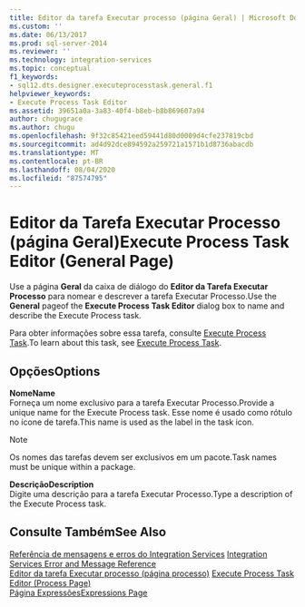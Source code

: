 ```yaml
---
title: Editor da tarefa Executar processo (página Geral) | Microsoft Docs
ms.custom: ''
ms.date: 06/13/2017
ms.prod: sql-server-2014
ms.reviewer: ''
ms.technology: integration-services
ms.topic: conceptual
f1_keywords:
- sql12.dts.designer.executeprocesstask.general.f1
helpviewer_keywords:
- Execute Process Task Editor
ms.assetid: 39651a0a-3a83-40f4-b8eb-b8b869607a94
author: chugugrace
ms.author: chugu
ms.openlocfilehash: 9f32c85421eed59441d80d0009d4cfe237819cbd
ms.sourcegitcommit: ad4d92dce894592a259721a1571b1d8736abacdb
ms.translationtype: MT
ms.contentlocale: pt-BR
ms.lasthandoff: 08/04/2020
ms.locfileid: "87574795"
---
```

# <a name="execute-process-task-editor-general-page"></a><span data-ttu-id="548c7-102">Editor da Tarefa Executar Processo (página Geral)</span><span class="sxs-lookup"><span data-stu-id="548c7-102">Execute Process Task Editor (General Page)</span></span>
  <span data-ttu-id="548c7-103">Use a página **Geral** da caixa de diálogo do **Editor da Tarefa Executar Processo** para nomear e descrever a tarefa Executar Processo.</span><span class="sxs-lookup"><span data-stu-id="548c7-103">Use the **General** pageof the **Execute Process Task Editor** dialog box to name and describe the Execute Process task.</span></span>  
  
 <span data-ttu-id="548c7-104">Para obter informações sobre essa tarefa, consulte [Execute Process Task](control-flow/execute-process-task.md).</span><span class="sxs-lookup"><span data-stu-id="548c7-104">To learn about this task, see [Execute Process Task](control-flow/execute-process-task.md).</span></span>  
  
## <a name="options"></a><span data-ttu-id="548c7-105">Opções</span><span class="sxs-lookup"><span data-stu-id="548c7-105">Options</span></span>  
 <span data-ttu-id="548c7-106">**Nome**</span><span class="sxs-lookup"><span data-stu-id="548c7-106">**Name**</span></span>  
 <span data-ttu-id="548c7-107">Forneça um nome exclusivo para a tarefa Executar Processo.</span><span class="sxs-lookup"><span data-stu-id="548c7-107">Provide a unique name for the Execute Process task.</span></span> <span data-ttu-id="548c7-108">Esse nome é usado como rótulo no ícone de tarefa.</span><span class="sxs-lookup"><span data-stu-id="548c7-108">This name is used as the label in the task icon.</span></span>  
  
> [!NOTE]  
>  <span data-ttu-id="548c7-109">Os nomes das tarefas devem ser exclusivos em um pacote.</span><span class="sxs-lookup"><span data-stu-id="548c7-109">Task names must be unique within a package.</span></span>  
  
 <span data-ttu-id="548c7-110">**Descrição**</span><span class="sxs-lookup"><span data-stu-id="548c7-110">**Description**</span></span>  
 <span data-ttu-id="548c7-111">Digite uma descrição para a tarefa Executar Processo.</span><span class="sxs-lookup"><span data-stu-id="548c7-111">Type a description of the Execute Process task.</span></span>  
  
## <a name="see-also"></a><span data-ttu-id="548c7-112">Consulte Também</span><span class="sxs-lookup"><span data-stu-id="548c7-112">See Also</span></span>  
 <span data-ttu-id="548c7-113">[Referência de mensagens e erros do Integration Services](../../2014/integration-services/integration-services-error-and-message-reference.md) </span><span class="sxs-lookup"><span data-stu-id="548c7-113">[Integration Services Error and Message Reference](../../2014/integration-services/integration-services-error-and-message-reference.md) </span></span>  
 <span data-ttu-id="548c7-114">[Editor da tarefa Executar processo &#40;página processo&#41;](../../2014/integration-services/execute-process-task-editor-process-page.md) </span><span class="sxs-lookup"><span data-stu-id="548c7-114">[Execute Process Task Editor &#40;Process Page&#41;](../../2014/integration-services/execute-process-task-editor-process-page.md) </span></span>  
 [<span data-ttu-id="548c7-115">Página Expressões</span><span class="sxs-lookup"><span data-stu-id="548c7-115">Expressions Page</span></span>](expressions/expressions-page.md)  
  
  
